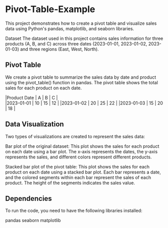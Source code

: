 # Pivot-Table-Example

This project demonstrates how to create a pivot table and visualize sales data using Python's pandas, matplotlib, and seaborn libraries.

Dataset
The dataset used in this project contains sales information for three products (A, B, and C) across three dates (2023-01-01, 2023-01-02, 2023-01-03) and three regions (East, West, North).

## Pivot Table
We create a pivot table to summarize the sales data by date and product using the pivot_table() function in pandas. The pivot table shows the total sales for each product on each date.

|Product Date  |    A  | B  | C |                  
|2023-01-01 |  10 | 15 | 12 |
|2023-01-02  | 20 | 25 | 22 |
|2023-01-03  | 15 | 20 | 18 |

## Data Visualization
Two types of visualizations are created to represent the sales data:

Bar plot of the original dataset: This plot shows the sales for each product on each date using a bar plot. The x-axis represents the dates, the y-axis represents the sales, and different colors represent different products.

Stacked bar plot of the pivot table: This plot shows the sales for each product on each date using a stacked bar plot. Each bar represents a date, and the colored segments within each bar represent the sales of each product. The height of the segments indicates the sales value.

## Dependencies
To run the code, you need to have the following libraries installed:

pandas
seaborn
matplotlib
